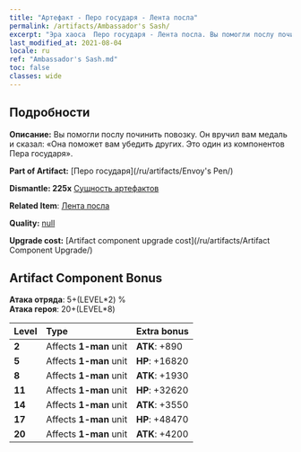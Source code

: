 ```yaml
---
title: "Артефакт - Перо государя - Лента посла"
permalink: /artifacts/Ambassador's Sash/
excerpt: "Эра хаоса  Перо государя - Лента посла. Вы помогли послу починить повозку. Он вручил вам медаль и сказал: «Она поможет вам убедить других. Это один из компонентов Пера государя»."
last_modified_at: 2021-08-04
locale: ru
ref: "Ambassador's Sash.md"
toc: false
classes: wide
---
```




## Подробности

 **Описание:** Вы помогли послу починить повозку. Он вручил вам медаль и сказал: «Она поможет вам убедить других. Это один из компонентов Пера государя».

 **Part of Artifact:** [Перо государя](/ru/artifacts/Envoy's Pen/)

 **Dismantle: 225x** [Сущность артефактов](/ItemsRU/con_905/)

 **Related Item**: [Лента посла](/ru/Items/art_2154/)

 **Quality:** [null](/ru/artifacts/null/)

 **Upgrade cost:** [Artifact component upgrade cost](/ru/artifacts/Artifact Component Upgrade/)

## Artifact Component Bonus

  **Атака отряда**: 5+(LEVEL\*2) %<br/>**Атака героя**: 20+(LEVEL\*8)

  |  Level  | Type |    Extra bonus  | 
  |:--------|:-----|:----------------| 
  | **2** | Affects **1-man** unit | **ATK**: +890 | 
  | **5** | Affects **1-man** unit | **HP**: +16820 | 
  | **8** | Affects **1-man** unit | **ATK**: +1930 | 
  | **11** | Affects **1-man** unit | **HP**: +32620 | 
  | **14** | Affects **1-man** unit | **ATK**: +3550 | 
  | **17** | Affects **1-man** unit | **HP**: +48470 | 
  | **20** | Affects **1-man** unit | **ATK**: +4200 | 
